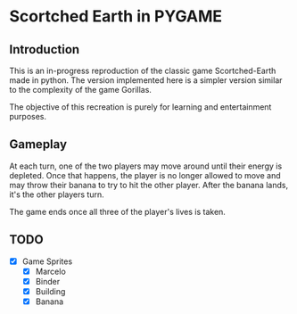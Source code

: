 # Scortched Earth in PYGAME

## Introduction

This is an in-progress reproduction of the classic game Scortched-Earth made in python.
The version implemented here is a simpler version similar to the complexity of the game Gorillas.

The objective of this recreation is purely for learning and entertainment purposes.

## Gameplay

At each turn, one of the two players may move around until their energy is depleted.
Once that happens, the player is no longer allowed to move and may throw their banana
to try to hit the other player. After the banana lands, it's the other players turn.

The game ends once all three of the player's lives is taken.

## TODO

- [x] Game Sprites
    - [x] Marcelo
    - [x] Binder
    - [x] Building
    - [x] Banana